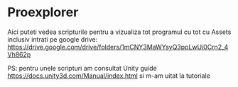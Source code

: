 # Proexplorer

Aici puteti vedea scripturile pentru a vizualiza tot programul cu tot cu Assets inclusiv intrati pe google drive:
https://drive.google.com/drive/folders/1mCNY3MaWYsyQ3ppLwUi0Crn2_4Vh862p




 PS: pentru unele scripturi am consultat Unity guide https://docs.unity3d.com/Manual/index.html si m-am uitat la tutoriale
